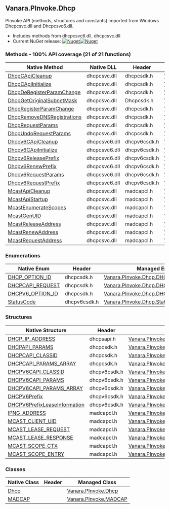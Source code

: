 ## Vanara.PInvoke.Dhcp  
PInvoke API (methods, structures and constants) imported from Windows Dhcpcsvc.dll and Dhcpcsvc6.dll.

- Includes methods from dhcpcsvc6.dll, dhcpcsvc.dll  
- Current NuGet release: [![Nuget](https://img.shields.io/nuget/v/Vanara.PInvoke.Dhcp?logo=nuget&style=flat-square)![Nuget](https://img.shields.io/nuget/dt/Vanara.PInvoke.Dhcp?label=%20&style=flat-square)](https://www.nuget.org/packages/Vanara.PInvoke.Dhcp)  
### Methods - 100% API coverage (21 of 21 functions)  
Native Method | Native DLL | Header | Managed Method  
--- | --- | --- | ---  
[DhcpCApiCleanup](https://www.google.com/search?num=5&q=DhcpCApiCleanup+site%3Adocs.microsoft.com) | dhcpcsvc.dll | dhcpcsdk.h | [Vanara.PInvoke.Dhcp.DhcpCApiCleanup](https://github.com/dahall/Vanara/search?l=C%23&q=DhcpCApiCleanup)  
[DhcpCApiInitialize](https://www.google.com/search?num=5&q=DhcpCApiInitialize+site%3Adocs.microsoft.com) | dhcpcsvc.dll | dhcpcsdk.h | [Vanara.PInvoke.Dhcp.DhcpCApiInitialize](https://github.com/dahall/Vanara/search?l=C%23&q=DhcpCApiInitialize)  
[DhcpDeRegisterParamChange](https://www.google.com/search?num=5&q=DhcpDeRegisterParamChange+site%3Adocs.microsoft.com) | dhcpcsvc.dll | dhcpcsdk.h | [Vanara.PInvoke.Dhcp.DhcpDeRegisterParamChange](https://github.com/dahall/Vanara/search?l=C%23&q=DhcpDeRegisterParamChange)  
[DhcpGetOriginalSubnetMask](https://www.google.com/search?num=5&q=DhcpGetOriginalSubnetMask+site%3Adocs.microsoft.com) | dhcpcsvc.dll | Dhcpcsdk.h | [Vanara.PInvoke.Dhcp.DhcpGetOriginalSubnetMask](https://github.com/dahall/Vanara/search?l=C%23&q=DhcpGetOriginalSubnetMask)  
[DhcpRegisterParamChange](https://www.google.com/search?num=5&q=DhcpRegisterParamChange+site%3Adocs.microsoft.com) | dhcpcsvc.dll | dhcpcsdk.h | [Vanara.PInvoke.Dhcp.DhcpRegisterParamChange](https://github.com/dahall/Vanara/search?l=C%23&q=DhcpRegisterParamChange)  
[DhcpRemoveDNSRegistrations](https://www.google.com/search?num=5&q=DhcpRemoveDNSRegistrations+site%3Adocs.microsoft.com) | dhcpcsvc.dll | dhcpcsdk.h | [Vanara.PInvoke.Dhcp.DhcpRemoveDNSRegistrations](https://github.com/dahall/Vanara/search?l=C%23&q=DhcpRemoveDNSRegistrations)  
[DhcpRequestParams](https://www.google.com/search?num=5&q=DhcpRequestParams+site%3Adocs.microsoft.com) | dhcpcsvc.dll | dhcpcsdk.h | [Vanara.PInvoke.Dhcp.DhcpRequestParams](https://github.com/dahall/Vanara/search?l=C%23&q=DhcpRequestParams)  
[DhcpUndoRequestParams](https://www.google.com/search?num=5&q=DhcpUndoRequestParams+site%3Adocs.microsoft.com) | dhcpcsvc.dll | dhcpcsdk.h | [Vanara.PInvoke.Dhcp.DhcpUndoRequestParams](https://github.com/dahall/Vanara/search?l=C%23&q=DhcpUndoRequestParams)  
[Dhcpv6CApiCleanup](https://www.google.com/search?num=5&q=Dhcpv6CApiCleanup+site%3Adocs.microsoft.com) | dhcpcsvc6.dll | dhcpv6csdk.h | [Vanara.PInvoke.Dhcp.Dhcpv6CApiCleanup](https://github.com/dahall/Vanara/search?l=C%23&q=Dhcpv6CApiCleanup)  
[Dhcpv6CApiInitialize](https://www.google.com/search?num=5&q=Dhcpv6CApiInitialize+site%3Adocs.microsoft.com) | dhcpcsvc6.dll | dhcpv6csdk.h | [Vanara.PInvoke.Dhcp.Dhcpv6CApiInitialize](https://github.com/dahall/Vanara/search?l=C%23&q=Dhcpv6CApiInitialize)  
[Dhcpv6ReleasePrefix](https://www.google.com/search?num=5&q=Dhcpv6ReleasePrefix+site%3Adocs.microsoft.com) | dhcpcsvc6.dll | dhcpv6csdk.h | [Vanara.PInvoke.Dhcp.Dhcpv6ReleasePrefix](https://github.com/dahall/Vanara/search?l=C%23&q=Dhcpv6ReleasePrefix)  
[Dhcpv6RenewPrefix](https://www.google.com/search?num=5&q=Dhcpv6RenewPrefix+site%3Adocs.microsoft.com) | dhcpcsvc6.dll | dhcpv6csdk.h | [Vanara.PInvoke.Dhcp.Dhcpv6RenewPrefix](https://github.com/dahall/Vanara/search?l=C%23&q=Dhcpv6RenewPrefix)  
[Dhcpv6RequestParams](https://www.google.com/search?num=5&q=Dhcpv6RequestParams+site%3Adocs.microsoft.com) | dhcpcsvc6.dll | dhcpv6csdk.h | [Vanara.PInvoke.Dhcp.Dhcpv6RequestParams](https://github.com/dahall/Vanara/search?l=C%23&q=Dhcpv6RequestParams)  
[Dhcpv6RequestPrefix](https://www.google.com/search?num=5&q=Dhcpv6RequestPrefix+site%3Adocs.microsoft.com) | dhcpcsvc6.dll | dhcpv6csdk.h | [Vanara.PInvoke.Dhcp.Dhcpv6RequestPrefix](https://github.com/dahall/Vanara/search?l=C%23&q=Dhcpv6RequestPrefix)  
[McastApiCleanup](https://www.google.com/search?num=5&q=McastApiCleanup+site%3Adocs.microsoft.com) | dhcpcsvc.dll | madcapcl.h | [Vanara.PInvoke.MADCAP.McastApiCleanup](https://github.com/dahall/Vanara/search?l=C%23&q=McastApiCleanup)  
[McastApiStartup](https://www.google.com/search?num=5&q=McastApiStartup+site%3Adocs.microsoft.com) | dhcpcsvc.dll | madcapcl.h | [Vanara.PInvoke.MADCAP.McastApiStartup](https://github.com/dahall/Vanara/search?l=C%23&q=McastApiStartup)  
[McastEnumerateScopes](https://www.google.com/search?num=5&q=McastEnumerateScopes+site%3Adocs.microsoft.com) | dhcpcsvc.dll | madcapcl.h | [Vanara.PInvoke.MADCAP.McastEnumerateScopes](https://github.com/dahall/Vanara/search?l=C%23&q=McastEnumerateScopes)  
[McastGenUID](https://www.google.com/search?num=5&q=McastGenUID+site%3Adocs.microsoft.com) | dhcpcsvc.dll | madcapcl.h | [Vanara.PInvoke.MADCAP.McastGenUID](https://github.com/dahall/Vanara/search?l=C%23&q=McastGenUID)  
[McastReleaseAddress](https://www.google.com/search?num=5&q=McastReleaseAddress+site%3Adocs.microsoft.com) | dhcpcsvc.dll | madcapcl.h | [Vanara.PInvoke.MADCAP.McastReleaseAddress](https://github.com/dahall/Vanara/search?l=C%23&q=McastReleaseAddress)  
[McastRenewAddress](https://www.google.com/search?num=5&q=McastRenewAddress+site%3Adocs.microsoft.com) | dhcpcsvc.dll | madcapcl.h | [Vanara.PInvoke.MADCAP.McastRenewAddress](https://github.com/dahall/Vanara/search?l=C%23&q=McastRenewAddress)  
[McastRequestAddress](https://www.google.com/search?num=5&q=McastRequestAddress+site%3Adocs.microsoft.com) | dhcpcsvc.dll | madcapcl.h | [Vanara.PInvoke.MADCAP.McastRequestAddress](https://github.com/dahall/Vanara/search?l=C%23&q=McastRequestAddress)  
### Enumerations  
Native Enum | Header | Managed Enum  
--- | --- | ---  
[DHCP_OPTION_ID](https://www.google.com/search?num=5&q=DHCP_OPTION_ID+site%3Adocs.microsoft.com) | dhcpcsdk.h | [Vanara.PInvoke.Dhcp.DHCP_OPTION_ID](https://github.com/dahall/Vanara/search?l=C%23&q=DHCP_OPTION_ID)  
[DHCPCAPI_REQUEST](https://www.google.com/search?num=5&q=DHCPCAPI_REQUEST+site%3Adocs.microsoft.com) | dhcpcsdk.h | [Vanara.PInvoke.Dhcp.DHCPCAPI_REQUEST](https://github.com/dahall/Vanara/search?l=C%23&q=DHCPCAPI_REQUEST)  
[DHCPV6_OPTION_ID](https://www.google.com/search?num=5&q=DHCPV6_OPTION_ID+site%3Adocs.microsoft.com) | dhcpcsdk.h | [Vanara.PInvoke.Dhcp.DHCPV6_OPTION_ID](https://github.com/dahall/Vanara/search?l=C%23&q=DHCPV6_OPTION_ID)  
[StatusCode](https://www.google.com/search?num=5&q=StatusCode+site%3Adocs.microsoft.com) | dhcpv6csdk.h | [Vanara.PInvoke.Dhcp.StatusCode](https://github.com/dahall/Vanara/search?l=C%23&q=StatusCode)  
### Structures  
Native Structure | Header | Managed Structure  
--- | --- | ---  
[DHCP_IP_ADDRESS](https://www.google.com/search?num=5&q=DHCP_IP_ADDRESS+site%3Adocs.microsoft.com) | dhcpsapi.h | [Vanara.PInvoke.Dhcp.DHCP_IP_ADDRESS](https://github.com/dahall/Vanara/search?l=C%23&q=DHCP_IP_ADDRESS)  
[DHCPAPI_PARAMS](https://www.google.com/search?num=5&q=DHCPAPI_PARAMS+site%3Adocs.microsoft.com) | dhcpcsdk.h | [Vanara.PInvoke.Dhcp.DHCPAPI_PARAMS](https://github.com/dahall/Vanara/search?l=C%23&q=DHCPAPI_PARAMS)  
[DHCPCAPI_CLASSID](https://www.google.com/search?num=5&q=DHCPCAPI_CLASSID+site%3Adocs.microsoft.com) | dhcpcsdk.h | [Vanara.PInvoke.Dhcp.DHCPCAPI_CLASSID](https://github.com/dahall/Vanara/search?l=C%23&q=DHCPCAPI_CLASSID)  
[DHCPCAPI_PARAMS_ARRAY](https://www.google.com/search?num=5&q=DHCPCAPI_PARAMS_ARRAY+site%3Adocs.microsoft.com) | dhcpcsdk.h | [Vanara.PInvoke.Dhcp.DHCPCAPI_PARAMS_ARRAY](https://github.com/dahall/Vanara/search?l=C%23&q=DHCPCAPI_PARAMS_ARRAY)  
[DHCPV6CAPI_CLASSID](https://www.google.com/search?num=5&q=DHCPV6CAPI_CLASSID+site%3Adocs.microsoft.com) | dhcpv6csdk.h | [Vanara.PInvoke.Dhcp.DHCPV6CAPI_CLASSID](https://github.com/dahall/Vanara/search?l=C%23&q=DHCPV6CAPI_CLASSID)  
[DHCPV6CAPI_PARAMS](https://www.google.com/search?num=5&q=DHCPV6CAPI_PARAMS+site%3Adocs.microsoft.com) | dhcpv6csdk.h | [Vanara.PInvoke.Dhcp.DHCPV6CAPI_PARAMS](https://github.com/dahall/Vanara/search?l=C%23&q=DHCPV6CAPI_PARAMS)  
[DHCPV6CAPI_PARAMS_ARRAY](https://www.google.com/search?num=5&q=DHCPV6CAPI_PARAMS_ARRAY+site%3Adocs.microsoft.com) | dhcpv6csdk.h | [Vanara.PInvoke.Dhcp.DHCPV6CAPI_PARAMS_ARRAY](https://github.com/dahall/Vanara/search?l=C%23&q=DHCPV6CAPI_PARAMS_ARRAY)  
[DHCPV6Prefix](https://www.google.com/search?num=5&q=DHCPV6Prefix+site%3Adocs.microsoft.com) | dhcpv6csdk.h | [Vanara.PInvoke.Dhcp.DHCPV6Prefix](https://github.com/dahall/Vanara/search?l=C%23&q=DHCPV6Prefix)  
[DHCPV6PrefixLeaseInformation](https://www.google.com/search?num=5&q=DHCPV6PrefixLeaseInformation+site%3Adocs.microsoft.com) | dhcpv6csdk.h | [Vanara.PInvoke.Dhcp.DHCPV6PrefixLeaseInformation](https://github.com/dahall/Vanara/search?l=C%23&q=DHCPV6PrefixLeaseInformation)  
[IPNG_ADDRESS](https://www.google.com/search?num=5&q=IPNG_ADDRESS+site%3Adocs.microsoft.com) | madcapcl.h | [Vanara.PInvoke.MADCAP.IPNG_ADDRESS](https://github.com/dahall/Vanara/search?l=C%23&q=IPNG_ADDRESS)  
[MCAST_CLIENT_UID](https://www.google.com/search?num=5&q=MCAST_CLIENT_UID+site%3Adocs.microsoft.com) | madcapcl.h | [Vanara.PInvoke.MADCAP.MCAST_CLIENT_UID](https://github.com/dahall/Vanara/search?l=C%23&q=MCAST_CLIENT_UID)  
[MCAST_LEASE_REQUEST](https://www.google.com/search?num=5&q=MCAST_LEASE_REQUEST+site%3Adocs.microsoft.com) | madcapcl.h | [Vanara.PInvoke.MADCAP.MCAST_LEASE_REQUEST](https://github.com/dahall/Vanara/search?l=C%23&q=MCAST_LEASE_REQUEST)  
[MCAST_LEASE_RESPONSE](https://www.google.com/search?num=5&q=MCAST_LEASE_RESPONSE+site%3Adocs.microsoft.com) | madcapcl.h | [Vanara.PInvoke.MADCAP.MCAST_LEASE_RESPONSE](https://github.com/dahall/Vanara/search?l=C%23&q=MCAST_LEASE_RESPONSE)  
[MCAST_SCOPE_CTX](https://www.google.com/search?num=5&q=MCAST_SCOPE_CTX+site%3Adocs.microsoft.com) | madcapcl.h | [Vanara.PInvoke.MADCAP.MCAST_SCOPE_CTX](https://github.com/dahall/Vanara/search?l=C%23&q=MCAST_SCOPE_CTX)  
[MCAST_SCOPE_ENTRY](https://www.google.com/search?num=5&q=MCAST_SCOPE_ENTRY+site%3Adocs.microsoft.com) | madcapcl.h | [Vanara.PInvoke.MADCAP.MCAST_SCOPE_ENTRY](https://github.com/dahall/Vanara/search?l=C%23&q=MCAST_SCOPE_ENTRY)  
### Classes  
Native Class | Header | Managed Class  
--- | --- | ---  
[Dhcp](https://www.google.com/search?num=5&q=Dhcp+site%3Adocs.microsoft.com) |  | [Vanara.PInvoke.Dhcp](https://github.com/dahall/Vanara/search?l=C%23&q=Dhcp)  
[MADCAP](https://www.google.com/search?num=5&q=MADCAP+site%3Adocs.microsoft.com) |  | [Vanara.PInvoke.MADCAP](https://github.com/dahall/Vanara/search?l=C%23&q=MADCAP)  
